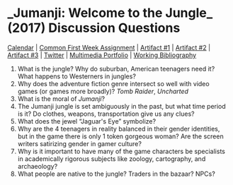 <link rel="shortcut icon" href="https://kholterhoff.github.io/S18_ENG_1102/favicon.ico" type="image/x-icon">
<link rel="icon" href="https://kholterhoff.github.io/S18_ENG_1102/favicon.ico" type="image/x-icon">

<h1>_Jumanji: Welcome to the Jungle_ (2017) Discussion Questions</h1>

<a href="https://kholterhoff.github.io/S18_ENG_1102/Victorians_In_Cyberspace">Calendar</a>  |  <a href="https://kholterhoff.github.io/S18_ENG_1102/Common_First_Week_Assignment">Common First Week Assignment</a> | <a href="https://kholterhoff.github.io/S18_ENG_1102/Artifact_1">Artifact #1</a> |  <a href="https://kholterhoff.github.io/S18_ENG_1102/Artifact_2">Artifact #2</a> |  <a href="https://kholterhoff.github.io/S18_ENG_1102/Artifact_3">Artifact #3</a> |  <a href="https://kholterhoff.github.io/S18_ENG_1102/Twitter">Twitter</a> | <a href="https://kholterhoff.github.io/S18_ENG_1102/Multimedia_Portfolio">Multimedia Portfolio</a> | <a href="https://kholterhoff.github.io/S18_ENG_1102/Bibliography">Working Bibliography</a>

1) What is the jungle? Why do suburban, American teenagers need it? What happens to Westerners in jungles?
2) Why does the adventure fiction genre intersect so well with video games (or games more broadly)? _Tomb Raider_, _Uncharted_
3) What is the moral of _Jumanji_? 
4) The Jumanji jungle is set ambiguously in the past, but what time period is it? Do clothes, weapons, transportation give us any clues?
5) What does the jewel “Jaguar's Eye” symbolize? 
6) Why are the 4 teenagers in reality balanced in their gender identities, but in the game there is only 1 token gorgeous woman? Are the screen writers satirizing gender in gamer culture?
7) Why is it important to have many of the game characters be specialists in academically rigorous subjects like zoology, cartography, and archaeology?
8) What people are native to the jungle? Traders in the bazaar? NPCs? 
